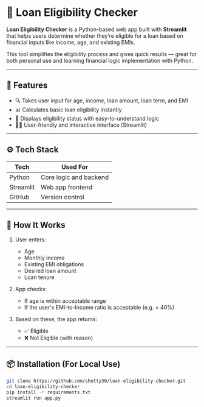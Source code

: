 # 🏦 Loan Eligibility Checker

**Loan Eligibility Checker** is a Python-based web app built with **Streamlit** that helps users determine whether they’re eligible for a loan based on financial inputs like income, age, and existing EMIs.

This tool simplifies the eligibility process and gives quick results — great for both personal use and learning financial logic implementation with Python.

---

## 🌟 Features

- 🔍 Takes user input for age, income, loan amount, loan term, and EMI
- 📊 Calculates basic loan eligibility instantly
- 🚫 Displays eligibility status with easy-to-understand logic
- 👩‍💻 User-friendly and interactive interface (Streamlit)

---

## ⚙️ Tech Stack

| Tech       | Used For                        |
|------------|----------------------------------|
| Python     | Core logic and backend          |
| Streamlit  | Web app frontend                |
| GitHub     | Version control                 |

---

## 🧠 How It Works

1. User enters:
   - Age
   - Monthly income
   - Existing EMI obligations
   - Desired loan amount
   - Loan tenure

2. App checks:
   - If age is within acceptable range
   - If the user's EMI-to-Income ratio is acceptable (e.g. < 40%)

3. Based on these, the app returns:
   - ✅ Eligible
   - ❌ Not Eligible (with reason)

---

## 📦 Installation (For Local Use)

```bash
git clone https://github.com/shetty30/loan-eligibility-checker.git
cd loan-eligibility-checker
pip install -r requirements.txt
streamlit run app.py
